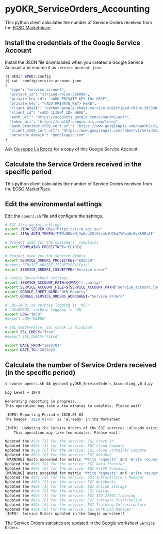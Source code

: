 # pyOKR_ServiceOrders_Accounting

This python client calculates the number of Service Orders received from the [EOSC Marketplace](https://marketplace.eosc-portal.eu/).

## Install the credentials of the Google Service Account

Install the JSON file downloaded when you created a Google Service Account and rename it as `service_account.json`

```bash
]$ mkdir $PWD/.config
]$ cat .config/service_account.json
{
  "type": "service_account",
  "project_id": "striped-rhino-395008",
  "private_key_id": "<ADD_PRIVATE_KEY_ID> HERE",
  "private_key": "<ADD PRIVATE_KEY> HERE",
  "client_email": "python-google-sheet-service-ac@striped-rhino-395008.iam.gserviceaccount.com",
  "client_id": "<ADD CLIENT_ID> HERE",
  "auth_uri": "https://accounts.google.com/o/oauth2/auth",
  "token_uri": "https://oauth2.googleapis.com/token",
  "auth_provider_x509_cert_url": "https://www.googleapis.com/oauth2/v1/certs",
  "client_x509_cert_url": "https://www.googleapis.com/robot/v1/metadata/x509/python-google-sheet-service-ac%40striped-rhino-395008.iam.gserviceaccount.com",
  "universe_domain": "googleapis.com"
}
```

Ask [Giuseppe La Rocca](mailto:giuseppe.larocca@egi.eu) for a copy of this Google Service Account.

## Calculate the Service Orders received in the specific period

This python client calculates the number of Service Orders received from the [EOSC MarketPlace](https://marketplace.eosc-portal.eu/).

## Edit the environmental settings

Edit the `openrc.sh` file and configure the settings.

```bash
# EGI Jira portal settings
export JIRA_SERVER_URL="https://jira.egi.eu/"
export JIRA_AUTH_TOKEN="MTMzNDkxMjYwNzg2OlGxzek1UQ0qIV0pa0c8yXk9BvAI"

# Project used for the Customers' complains
export COMPLAINS_PROJECTKEY="EGIREQ"

# Project used for the Service Orders
export SERVICE_ORDERS_PROJECTKEY="EOSCSO"
#export SERVICE_ORDERS_ISSUETYPE="Epic"
export SERVICE_ORDERS_ISSUETYPE="Service order"

# Google Spreadsheet settings
export SERVICE_ACCOUNT_PATH=${PWD}"/.config/"
export SERVICE_ACCOUNT_FILE=${SERVICE_ACCOUNT_PATH}"service_account.json"
export GOOGLE_SHEET_NAME="OKR_Reports"
export GOOGLE_SERVICE_ORDERS_WORKSHEET="Service Orders"

# LOG=INFO, no verbose logging is 'OFF'
# LOG=DEBUG, verbose logging is 'ON'
export LOG="INFO"
#export LOG="DEBUG"

# SSL_CHECK=False, SSL check is disabled
export SSL_CHECK="True"
#export SSL_CHECK="False"

export DATE_FROM="2020/01"
export DATE_TO="2020/03
```

## Calculate the number of Service Orders received (in the specific period)

```bash
$ source openrc.sh && python3 pyOKR_ServiceOrders_Accounting_v0.4.py

Log Level = INFO

Generating reporting in progress...
This operation may take a few minutes to complete. Please wait!

[INFO] Reporting Period = 2020.01-03
The header '2020.01-03' is *already* in the Worksheet

[INFO]  Updating the Service Orders of the EGI services *already existing* in the worksheet in progress..
	This operation may take few minutes. Please wait!

Updated the #SOs [1] for the service: EGI Check-In
Updated the #SOs [4] for the service: EGI Cloud Compute
Updated the #SOs [0] for the service: EGI Cloud Container Compute
Updated the #SOs [0] for the service: EGI DataHub
[WARNING] Quota exceeded for metric 'Write requests' and 'Write requests per minute per user'
Updated the #SOs [0] for the service: EGI Data Transfer
Updated the #SOs [0] for the service: EGI FitSM Training
[WARNING] Quota exceeded for metric 'Write requests' and 'Write requests per minute per user'
Updated the #SOs [0] for the service: EGI Infrastructure Manager
Updated the #SOs [5] for the service: EGI Notebooks
Updated the #SOs [1] for the service: EGI Online Storage
Updated the #SOs [0] for the service: EGI Replay
Updated the #SOs [1] for the service: EGI ISO 27001 Training
Updated the #SOs [0] for the service: EGI Software Distribution
Updated the #SOs [0] for the service: EGI Training Infrastructure
Updated the #SOs [0] for the service: EGI Workload Manager
[INFO]  Service Orders updated in the Google worksheet!
```

The Service Orders statistics are updated in the Google worksheet `Service Orders`
